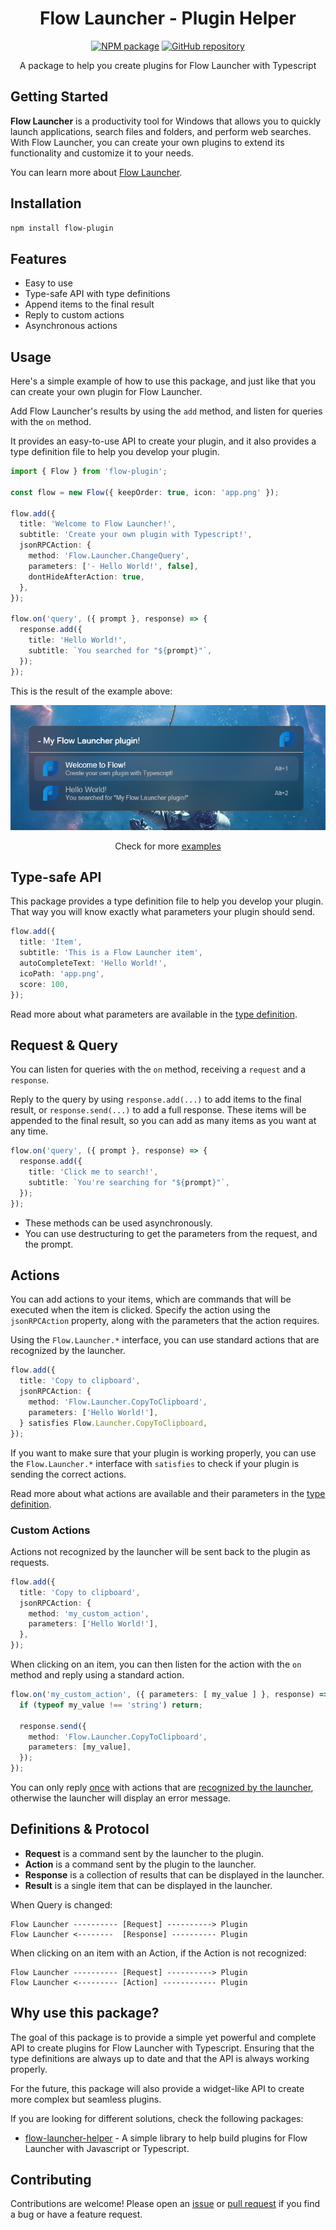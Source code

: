 <h1 align="center">Flow Launcher - Plugin Helper</h1>

<p align="center">
  <a href="https://npmjs.com/package/flow-plugin"><img src="https://img.shields.io/badge/npm-flow--plugin-blue?logo=npm" alt="NPM package"></a>
  <a href="https://github.com/DrafaKiller/FlowPlugin-ts"><img src="https://img.shields.io/badge/GitHub-FlowPlugin--ts-blue?logo=github" alt="GitHub repository"></a>
</p>

<p align="center">A package to help you create plugins for Flow Launcher with Typescript</p>

## Getting Started

**Flow Launcher** is a productivity tool for Windows that allows you to quickly launch applications, search files and folders, and perform web searches. With Flow Launcher, you can create your own plugins to extend its functionality and customize it to your needs.

You can learn more about [Flow Launcher](https://www.flowlauncher.com/).

## Installation

```bash
npm install flow-plugin
```

## Features

- Easy to use
- Type-safe API with type definitions
- Append items to the final result
- Reply to custom actions
- Asynchronous actions

## Usage

Here's a simple example of how to use this package, and just like that you can create your own plugin for Flow Launcher.

Add Flow Launcher's results by using the `add` method, and listen for queries with the `on` method.

It provides an easy-to-use API to create your plugin, and it also provides a type definition file to help you develop your plugin.

```ts
import { Flow } from 'flow-plugin';

const flow = new Flow({ keepOrder: true, icon: 'app.png' });

flow.add({
  title: 'Welcome to Flow Launcher!',
  subtitle: 'Create your own plugin with Typescript!',
  jsonRPCAction: {
    method: 'Flow.Launcher.ChangeQuery',
    parameters: ['- Hello World!', false],
    dontHideAfterAction: true,
  },
});

flow.on('query', ({ prompt }, response) => {
  response.add({
    title: 'Hello World!',
    subtitle: `You searched for "${prompt}"`,
  });
});
```

This is the result of the example above:

<p align="center">
  <img src="https://raw.githubusercontent.com/DrafaKiller/FlowPlugin-ts/v1.0.0/assets/welcome.png" alt="Usage Result">
</p>

<p align="center">Check for more <a href="https://github.com/DrafaKiller/FlowPlugin-ts/tree/v1.0.0/example">examples</a></p>

## Type-safe API

This package provides a type definition file to help you develop your plugin.
That way you will know exactly what parameters your plugin should send.

```ts
flow.add({
  title: 'Item',
  subtitle: 'This is a Flow Launcher item',
  autoCompleteText: 'Hello World!',
  icoPath: 'app.png',
  score: 100,
});
```

Read more about what parameters are available in the [type definition](https://github.com/DrafaKiller/FlowPlugin-ts/blob/v1.0.0/src/api/types/core.ts#L20-L37).

## Request & Query

You can listen for queries with the `on` method, receiving a `request` and a `response`.

Reply to the query by using `response.add(...)` to add items to the final result, or `response.send(...)` to add a full response. These items will be appended to the final result, so you can add as many items as you want at any time.

```ts
flow.on('query', ({ prompt }, response) => {
  response.add({
    title: 'Click me to search!',
    subtitle: `You're searching for "${prompt}"`,
  });
});
```

- These methods can be used asynchronously.
- You can use destructuring to get the parameters from the request, and the prompt.

## Actions

You can add actions to your items, which are commands that will be executed when the item is clicked. Specify the action using the `jsonRPCAction` property, along with the parameters that the action requires.

Using the `Flow.Launcher.*` interface, you can use standard actions that are recognized by the launcher.

```ts
flow.add({
  title: 'Copy to clipboard',
  jsonRPCAction: {
    method: 'Flow.Launcher.CopyToClipboard',
    parameters: ['Hello World!'],
  } satisfies Flow.Launcher.CopyToClipboard,
});
```

If you want to make sure that your plugin is working properly, you can use the `Flow.Launcher.*` interface with `satisfies` to check if your plugin is sending the correct actions.

Read more about what actions are available and their parameters in the [type definition](https://github.com/DrafaKiller/FlowPlugin-ts/blob/v1.0.0/src/api/types/standard.ts#L50-L177).


### Custom Actions

Actions not recognized by the launcher will be sent back to the plugin as requests.

```ts
flow.add({
  title: 'Copy to clipboard',
  jsonRPCAction: {
    method: 'my_custom_action',
    parameters: ['Hello World!'],
  },
});
```

When clicking on an item, you can then listen for the action with the `on` method and reply using a standard action.

```ts
flow.on('my_custom_action', ({ parameters: [ my_value ] }, response) => {
  if (typeof my_value !== 'string') return;

  response.send({
    method: 'Flow.Launcher.CopyToClipboard',
    parameters: [my_value],
  });
});
```

You can only reply <u>once</u> with actions that are <u>recognized by the launcher</u>, otherwise the launcher will display an error message.

## Definitions & Protocol

- **Request** is a command sent by the launcher to the plugin.
- **Action** is a command sent by the plugin to the launcher.
- **Response** is a collection of results that can be displayed in the launcher.
- **Result** is a single item that can be displayed in the launcher.

When Query is changed:
```
Flow Launcher ---------- [Request] ----------> Plugin
Flow Launcher <--------  [Response] ---------- Plugin
```

When clicking on an item with an Action, if the Action is not recognized:
```
Flow Launcher ---------- [Request] ----------> Plugin
Flow Launcher <--------- [Action] ------------ Plugin
```

## Why use this package?

The goal of this package is to provide a simple yet powerful and complete API to create plugins for Flow Launcher with Typescript.
Ensuring that the type definitions are always up to date and that the API is always working properly.

For the future, this package will also provide a widget-like API to create more complex but seamless plugins.

If you are looking for different solutions, check the following packages:

- [flow-launcher-helper](https://www.npmjs.com/package/flow-launcher-helper) - A simple library to help build plugins for Flow Launcher with Javascript or Typescript.

## Contributing

Contributions are welcome! Please open an [issue](https://github.com/DrafaKiller/FlowPlugin-ts/issues) or [pull request](https://github.com/DrafaKiller/FlowPlugin-ts/pulls) if you find a bug or have a feature request.